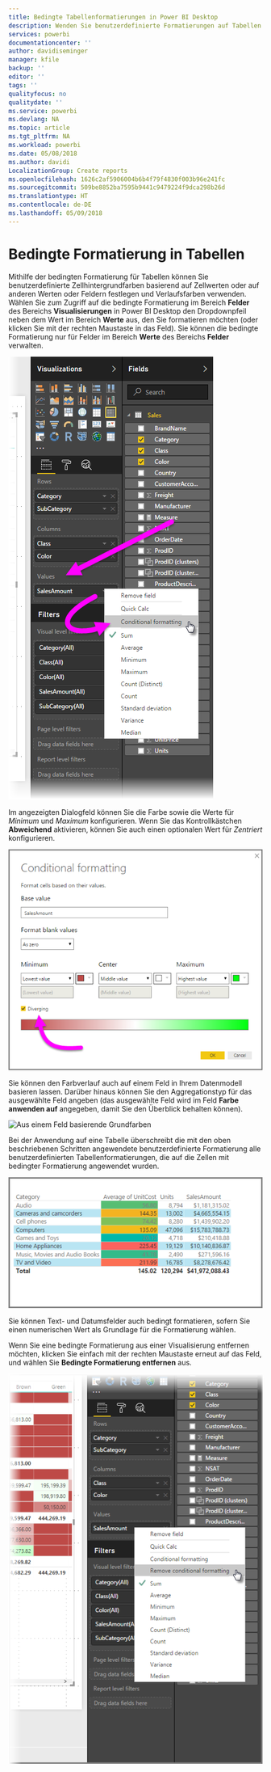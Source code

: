 ```yaml
---
title: Bedingte Tabellenformatierungen in Power BI Desktop
description: Wenden Sie benutzerdefinierte Formatierungen auf Tabellen an.
services: powerbi
documentationcenter: ''
author: davidiseminger
manager: kfile
backup: ''
editor: ''
tags: ''
qualityfocus: no
qualitydate: ''
ms.service: powerbi
ms.devlang: NA
ms.topic: article
ms.tgt_pltfrm: NA
ms.workload: powerbi
ms.date: 05/08/2018
ms.author: davidi
LocalizationGroup: Create reports
ms.openlocfilehash: 1626c2af5906004b6b4f79f4830f003b96e241fc
ms.sourcegitcommit: 509be8852ba7595b9441c9479224f9dca298b26d
ms.translationtype: HT
ms.contentlocale: de-DE
ms.lasthandoff: 05/09/2018
---
```

# <a name="conditional-formatting-in-tables"></a>Bedingte Formatierung in Tabellen
Mithilfe der bedingten Formatierung für Tabellen können Sie benutzerdefinierte Zellhintergrundfarben basierend auf Zellwerten oder auf anderen Werten oder Feldern festlegen und Verlaufsfarben verwenden. Wählen Sie zum Zugriff auf die bedingte Formatierung im Bereich **Felder** des Bereichs **Visualisierungen** in Power BI Desktop den Dropdownpfeil neben dem Wert im Bereich **Werte** aus, den Sie formatieren möchten (oder klicken Sie mit der rechten Maustaste in das Feld). Sie können die bedingte Formatierung nur für Felder im Bereich **Werte** des Bereichs **Felder** verwalten.

![Bedingte Tabellenformatierung](media/desktop-conditional-table-formatting/table-formatting_1.png)

Im angezeigten Dialogfeld können Sie die Farbe sowie die Werte für *Minimum* und *Maximum* konfigurieren. Wenn Sie das Kontrollkästchen **Abweichend** aktivieren, können Sie auch einen optionalen Wert für *Zentriert* konfigurieren.

![Abweichende Farben](media/desktop-conditional-table-formatting/table-formatting_2.png)

Sie können den Farbverlauf auch auf einem Feld in Ihrem Datenmodell basieren lassen. Darüber hinaus können Sie den Aggregationstyp für das ausgewählte Feld angeben (das ausgewählte Feld wird im Feld **Farbe anwenden auf** angegeben, damit Sie den Überblick behalten können).

![Aus einem Feld basierende Grundfarben](media/desktop-conditional-table-formatting/table-formatting_2b.png)

Bei der Anwendung auf eine Tabelle überschreibt die mit den oben beschriebenen Schritten angewendete benutzerdefinierte Formatierung alle benutzerdefinierten Tabellenformatierungen, die auf die Zellen mit bedingter Formatierung angewendet wurden.

![Tabellenformatierung](media/desktop-conditional-table-formatting/table-formatting_3.png)

Sie können Text- und Datumsfelder auch bedingt formatieren, sofern Sie einen numerischen Wert als Grundlage für die Formatierung wählen. 

Wenn Sie eine bedingte Formatierung aus einer Visualisierung entfernen möchten, klicken Sie einfach mit der rechten Maustaste erneut auf das Feld, und wählen Sie **Bedingte Formatierung entfernen** aus.

![Tabellenformatierung entfernen](media/desktop-conditional-table-formatting/table-formatting_4.png)

